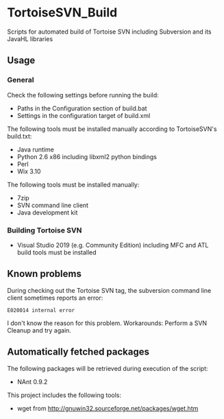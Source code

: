 # TortoiseSVN_Build
Scripts for automated build of Tortoise SVN including Subversion and its JavaHL libraries

## Usage
### General
Check the following settings before running the build:
- Paths in the Configuration section of build.bat
- Settings in the configuration target of build.xml

The following tools must be installed manually according to TortoiseSVN's build.txt:
- Java runtime
- Python 2.6 x86 including libxml2 python bindings
- Perl
- Wix 3.10


The following tools must be installed manually:
- 7zip
- SVN command line client
- Java development kit

### Building Tortoise SVN
* Visual Studio 2019 (e.g. Community Edition) including MFC and ATL build tools must be installed

## Known problems
During checking out the Tortoise SVN tag, the subversion command line client sometimes reports an error:
```
E020014 internal error
```
I don't know the reason for this problem. Workarounds: Perform a SVN Cleanup and try again.

## Automatically fetched packages
The following packages will be retrieved during execution of the script:
- NAnt 0.9.2

This project includes the following tools:
- wget from http://gnuwin32.sourceforge.net/packages/wget.htm

